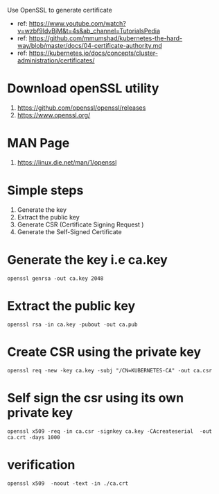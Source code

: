 Use OpenSSL to generate certificate 
- ref: https://www.youtube.com/watch?v=wzbf9ldvBjM&t=4s&ab_channel=TutorialsPedia
- ref: https://github.com/mmumshad/kubernetes-the-hard-way/blob/master/docs/04-certificate-authority.md
- ref: https://kubernetes.io/docs/concepts/cluster-administration/certificates/

# Download openSSL utility 
1. https://github.com/openssl/openssl/releases
2. https://www.openssl.org/

# MAN Page
1. https://linux.die.net/man/1/openssl

# Simple steps 
1. Generate the key
2. Extract the public key 
3. Generate CSR (Certificate Signing Request )
4. Generate the Self-Signed Certificate 

# Generate the key i.e ca.key
```openssl genrsa -out ca.key 2048```

# Extract the public key 
```openssl rsa -in ca.key -pubout -out ca.pub```

# Create CSR using the private key
```openssl req -new -key ca.key -subj "/CN=KUBERNETES-CA" -out ca.csr```

# Self sign the csr using its own private key
```openssl x509 -req -in ca.csr -signkey ca.key -CAcreateserial  -out ca.crt -days 1000```

# verification 
```openssl x509  -noout -text -in ./ca.crt ```

